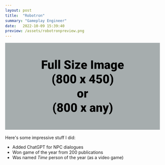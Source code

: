 ```yaml
---
layout: post
title:  "Robotron"
summary: "Gameplay Engineer"
date:   2022-10-09 15:39:40
preview: /assets/robotronpreview.png
---
```


![Picture 1](/assets/fullsize.png)

Here's some impressive stuff I did:

* Added ChatGPT for NPC dialogues
* Won game of the year from 200 publications
* Was named *Time* person of the year (as a video game)
